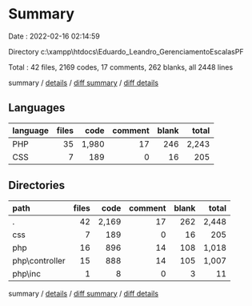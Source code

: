 # Summary

Date : 2022-02-16 02:14:59

Directory c:\xampp\htdocs\Eduardo_Leandro_GerenciamentoEscalasPF

Total : 42 files,  2169 codes, 17 comments, 262 blanks, all 2448 lines

summary / [details](details.md) / [diff summary](diff.md) / [diff details](diff-details.md)

## Languages
| language | files | code | comment | blank | total |
| :--- | ---: | ---: | ---: | ---: | ---: |
| PHP | 35 | 1,980 | 17 | 246 | 2,243 |
| CSS | 7 | 189 | 0 | 16 | 205 |

## Directories
| path | files | code | comment | blank | total |
| :--- | ---: | ---: | ---: | ---: | ---: |
| . | 42 | 2,169 | 17 | 262 | 2,448 |
| css | 7 | 189 | 0 | 16 | 205 |
| php | 16 | 896 | 14 | 108 | 1,018 |
| php\controller | 15 | 888 | 14 | 105 | 1,007 |
| php\inc | 1 | 8 | 0 | 3 | 11 |

summary / [details](details.md) / [diff summary](diff.md) / [diff details](diff-details.md)